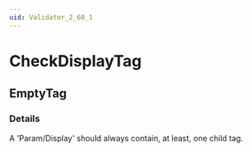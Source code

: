 ```yaml
---
uid: Validator_2_60_1
---
```


# CheckDisplayTag

## EmptyTag

<!-- Description, Properties, ... sections are auto-generated. -->
<!-- REPLACE ME AUTO-GENERATION -->

### Details

A 'Param/Display' should always contain, at least, one child tag.

<!-- Uncomment to add example code -->
<!--### Example code-->
